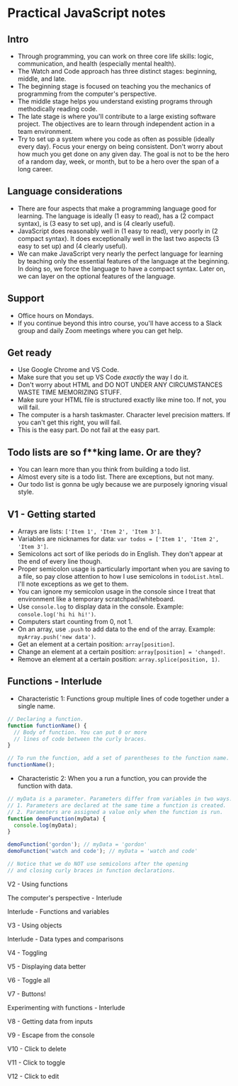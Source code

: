 # Practical JavaScript notes

## Intro

* Through programming, you can work on three core life skills: logic, communication, and health (especially mental health).
* The Watch and Code approach has three distinct stages: beginning, middle, and late.
* The beginning stage is focused on teaching you the mechanics of programming from the computer's perspective.
* The middle stage helps you understand existing programs through methodically reading code.
* The late stage is where you'll contribute to a large existing software project. The objectives are to learn through independent action in a team environment.
* Try to set up a system where you code as often as possible (ideally every day). Focus your energy on being consistent. Don't worry about how much you get done on any given day. The goal is not to be the hero of a random day, week, or month, but to be a hero over the span of a long career.

## Language considerations

* There are four aspects that make a programming language good for learning. The language is ideally (1 easy to read), has a (2 compact syntax), is (3 easy to set up), and is (4 clearly useful).
* JavaScript does reasonably well in (1 easy to read), very poorly in (2 compact syntax). It does exceptionally well in the last two aspects (3 easy to set up) and (4 clearly useful).
* We can make JavaScript very nearly the perfect language for learning by teaching only the essential features of the language at the beginning. In doing so, we force the language to have a compact syntax. Later on, we can layer on the optional features of the language.

## Support

* Office hours on Mondays.
* If you continue beyond this intro course, you'll have access to a Slack group and daily Zoom meetings where you can get help. 

## Get ready

* Use Google Chrome and VS Code.
* Make sure that you set up VS Code *exactly* the way I do it.
* Don't worry about HTML and DO NOT UNDER ANY CIRCUMSTANCES WASTE TIME MEMORIZING STUFF.
* Make sure your HTML file is structured exactly like mine too. If not, you will fail.
* The computer is a harsh taskmaster. Character level precision matters. If you can't get this right, you will fail.
* This is the easy part. Do not fail at the easy part.

## Todo lists are so f&ast;&ast;king lame. Or are they?

* You can learn more than you think from building a todo list.
* Almost every site is a todo list. There are exceptions, but not many.
* Our todo list is gonna be ugly because we are purposely ignoring visual style.

## V1 - Getting started

* Arrays are lists: `['Item 1', 'Item 2', 'Item 3']`.
* Variables are nicknames for data: `var todos = ['Item 1', 'Item 2', 'Item 3']`.
* Semicolons act sort of like periods do in English. They don't appear at the end of every line though.
* Proper semicolon usage is particularly important when you are saving to a file, so pay close attention to how I use semicolons in `todoList.html`. I'll note exceptions as we get to them.
* You can ignore my semicolon usage in the console since I treat that environment like a temporary scratchpad/whiteboard.
* Use `console.log` to display data in the console. Example: `console.log('hi hi hi!')`.
* Computers start counting from 0, not 1.
* On an array, use `.push` to add data to the end of the array. Example: `myArray.push('new data')`.
* Get an element at a certain position: `array[position]`.
* Change an element at a certain position: `array[position] = 'changed!`.
* Remove an element at a certain position: `array.splice(position, 1)`.

## Functions - Interlude

* Characteristic 1: Functions group multiple lines of code together under a single name.

```javascript
// Declaring a function.
function functionName() {
  // Body of function. You can put 0 or more 
  // lines of code between the curly braces.
}

// To run the function, add a set of parentheses to the function name.
functionName();
```

* Characteristic 2: When you a run a function, you can provide the function with data.

```javascript
// myData is a parameter. Parameters differ from variables in two ways:
// 1. Parameters are declared at the same time a function is created.
// 2. Parameters are assigned a value only when the function is run.
function demoFunction(myData) {
  console.log(myData);
}

demoFunction('gordon'); // myData = 'gordon'
demoFunction('watch and code'); // myData = 'watch and code'

// Notice that we do NOT use semicolons after the opening 
// and closing curly braces in function declarations.
```

V2 - Using functions

The computer's perspective - Interlude

Interlude - Functions and variables

V3 - Using objects

Interlude - Data types and comparisons

V4 - Toggling

V5 - Displaying data better

V6 - Toggle all

V7 - Buttons!

Experimenting with functions - Interlude

V8 - Getting data from inputs

V9 - Escape from the console

V10 - Click to delete

V11 - Click to toggle

V12 - Click to edit
